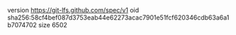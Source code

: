 version https://git-lfs.github.com/spec/v1
oid sha256:58cf4bef087d3753eab44e62273acac7901e51fcf620346cdb63a6a1b7074702
size 6502
